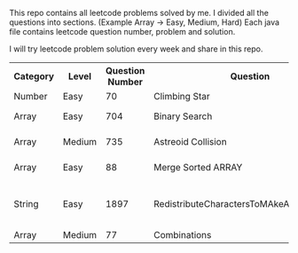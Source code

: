 This repo contains all leetcode problems solved by me. I divided all the questions into sections. (Example Array -> Easy, Medium, Hard) 
Each java file contains leetcode question number, problem and solution.

I will try leetcode problem solution every week and share in this repo. 


<table>
  <tr>
    <th>Category</th>
    <th>Level</th>
    <th>Question Number</th>
    <th>Question</th>
    <th>Java Link</th>
    <th>Leetcode Link</th>
  </tr>
  <tr>
    <td>Number</td>
    <td>Easy</td>
    <td>70</td>
    <td>Climbing Star</td>
    <td><a href="https://github.com/umiitkose/LeetCodeExample/blob/master/src/main/java/com/umiitkose/number/easy/quiz70/ClimbingStar.java" target="_blank">ClimbingStar.java</td>
    <td><a href="https://leetcode.com/problems/climbing-stairs" target="_blank">Climbing Star</a></td>
  </tr>
  <tr>
    <td>Array</td>
    <td>Easy</td>
    <td>704</td>
    <td>Binary Search</td>
    <td><a href="https://github.com/umiitkose/LeetCodeExample/blob/master/src/main/java/com/umiitkose/array/easy/quiz704/BinarySearch.java" target="_blank">BinarySearch.java</td>
    <td><a href="https://leetcode.com/problems/binary-search/" target="_blank">Binary Search</td>
  </tr>
    <tr>
    <td>Array</td>
    <td>Medium</td>
    <td>735</td>
    <td>Astreoid Collision</td>
    <td><a href="https://github.com/umiitkose/LeetCodeExample/blob/master/src/main/java/com/umiitkose/array/medium/quiz735/AsteroidCollision.java" target="_blank">AstreoidCollision.java</td>
    <td><a href="https://leetcode.com/problems/asteroid-collision/" target="_blank">Astreoid Collision</td>
  </tr>
      <tr>
    <td>Array</td>
    <td>Easy</td>
    <td>88</td>
    <td>Merge Sorted ARRAY</td>
    <td><a href="https://github.com/umiitkose/LeetCodeExample/blob/master/src/main/java/com/umiitkose/array/easy/quiz88/MergeSortedArray.java" target="_blank">MergeSortedArray.java</td>
    <td><a href="https://leetcode.com/problems/merge-sorted-array/description/" target="_blank">Merge Sorted Array</td>
  </tr>
      <tr>
    <td>String</td>
    <td>Easy</td>
    <td>1897</td>
    <td>RedistributeCharactersToMAkeAllStringsEqual</td>
    <td><a href="https://github.com/umiitkose/LeetCodeExample/blob/master/src/main/java/com/umiitkose/strings/easy/quiz1897/RedistributeCharactersToMakeAllStringsEqual.java" target="_blank">RedistributeCharactersToMAkeAllStringsEqual.java</td>
    <td><a href="https://leetcode.com/problems/redistribute-characters-to-make-all-strings-equal/" target="_blank">Redistribute Characters To MAke All Strings Equal</td>
  </tr>
      <tr>
    <td>Array</td>
    <td>Medium</td>
    <td>77</td>
    <td>Combinations</td>
    <td><a href="https://github.com/umiitkose/LeetCodeExample/blob/master/src/main/java/com/umiitkose/array/medium/quiz77/Combinations.java" target="_blank">Combinations.java</td>
    <td><a href="https://leetcode.com/problems/combinations/description/" target="_blank">Combinations</td>
  </tr>
  
   
</table>
